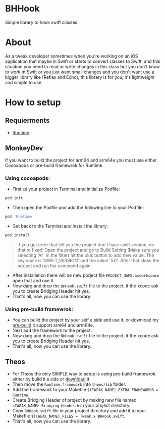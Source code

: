 # BHHook
Simple library to hook swift classes.

# About
As a tweak developer sometimes when you're working on an iOS application that maybe in Swift or starts to convert classes to Swift, and this situation you need to read or write changes in this class but you don't know to work in Swift or you just want small changes and you don't want use a bigger library like (Reflex and Echo), this library is for you, it's lightweight and simple to use.

# How to setup
## Requierments
- [Runtime](https://github.com/wickwirew/Runtime)
## MonkeyDev
If you want to build the project for arm64 and arm64e you must use either Cocoapods or pre-build framewrok for Runtime.
### Using cocoapods:
- First ```cd``` your project in Terminal and initialize Podfile:
```bash
pod init
```
- Then open the Podfile and add the following line to your Podfile:
```ruby
pod 'Runtime'
```
- Get back to the Terminal and install the library:
```bash
pod install
```
  > If you get error that tell you the project don't have swift version, do that to fixed:
  > Open the project and go to Build Setting (Make sure you selecting 'All' in the filter) hit the plus button to add new value.
  > The key vaule is 'SWIFT_VERSION' and the value '5.0'.
  > After that close the porject and run the command again.
- After installation there will be new porject file ```PROJECT_NAME.xcworkspace``` open that and use it.
- Now darg and drop the ```BHHook.swift``` file to the project, if the xcode ask you to create Bridging Header hit yes.
- That's all, now you can use the library.

### Using pre-build framewrok:
- You can build the project by your self a side and use it, or download my [pre-build](https://drive.google.com/file/d/1CbWz1jtBiHCvqVW6tco9wOhBrpEMV5KO/view?usp=share_link) it support arm64 and arm64e.
- Next add the framework to the project.
- Now darg and drop the ```BHHook.swift``` file to the project, if the xcode ask you to create Bridging Header hit yes.
- That's all, now you can use the library.

## Theos
- For Theos the only SIMPLE way to setup is using pre-build framewrok, either by build it a side or [download](https://drive.google.com/file/d/1CbWz1jtBiHCvqVW6tco9wOhBrpEMV5KO/view?usp=share_link) it.
- Then move the ```Runtime.framework``` into ```theos/lib``` folder.
- Add the framework to your Makefile ```$(TWEAK_NAME)_EXTRA_FRAMEWORKS = Runtime```.
- Create Bridging Header of project by making new file named ```<TWEAK_NAME>-Bridging-Header.h``` in your project directory.
- Copy ```BHHook.swift``` file in your project directory and add it to your Makefile ```$(TWEAK_NAME)_FILES = Tweak.x BHHook.swift```.
- That's all, now you can use the library.
